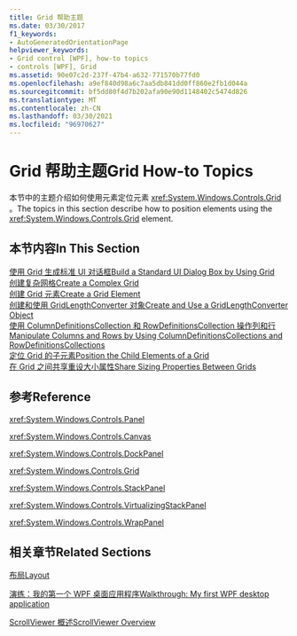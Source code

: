 ```yaml
---
title: Grid 帮助主题
ms.date: 03/30/2017
f1_keywords:
- AutoGeneratedOrientationPage
helpviewer_keywords:
- Grid control [WPF], how-to topics
- controls [WPF], Grid
ms.assetid: 90e07c2d-237f-47b4-a632-771570b77fd0
ms.openlocfilehash: a9ef840d98a6c7aa5db841dd0ff860e2fb1d044a
ms.sourcegitcommit: bf5dd80f4d7b202afa90e90d1148402c5474d826
ms.translationtype: MT
ms.contentlocale: zh-CN
ms.lasthandoff: 03/30/2021
ms.locfileid: "96970627"
---
```

# <a name="grid-how-to-topics"></a><span data-ttu-id="92a17-102">Grid 帮助主题</span><span class="sxs-lookup"><span data-stu-id="92a17-102">Grid How-to Topics</span></span>
<span data-ttu-id="92a17-103">本节中的主题介绍如何使用元素定位元素 <xref:System.Windows.Controls.Grid> 。</span><span class="sxs-lookup"><span data-stu-id="92a17-103">The topics in this section describe how to position elements using the <xref:System.Windows.Controls.Grid> element.</span></span>  
  
## <a name="in-this-section"></a><span data-ttu-id="92a17-104">本节内容</span><span class="sxs-lookup"><span data-stu-id="92a17-104">In This Section</span></span>  
 [<span data-ttu-id="92a17-105">使用 Grid 生成标准 UI 对话框</span><span class="sxs-lookup"><span data-stu-id="92a17-105">Build a Standard UI Dialog Box by Using Grid</span></span>](how-to-build-a-standard-ui-dialog-box-by-using-grid.md)  
 [<span data-ttu-id="92a17-106">创建复杂网格</span><span class="sxs-lookup"><span data-stu-id="92a17-106">Create a Complex Grid</span></span>](how-to-create-a-complex-grid.md)  
 [<span data-ttu-id="92a17-107">创建 Grid 元素</span><span class="sxs-lookup"><span data-stu-id="92a17-107">Create a Grid Element</span></span>](how-to-create-a-grid-element.md)  
 [<span data-ttu-id="92a17-108">创建和使用 GridLengthConverter 对象</span><span class="sxs-lookup"><span data-stu-id="92a17-108">Create and Use a GridLengthConverter Object</span></span>](how-to-create-and-use-a-gridlengthconverter-object.md)  
 [<span data-ttu-id="92a17-109">使用 ColumnDefinitionsCollection 和 RowDefinitionsCollection 操作列和行</span><span class="sxs-lookup"><span data-stu-id="92a17-109">Manipulate Columns and Rows by Using ColumnDefinitionsCollections and RowDefinitionsCollections</span></span>](manipulate-columns-and-rows-by-using-columndefinitionscollections.md)  
 [<span data-ttu-id="92a17-110">定位 Grid 的子元素</span><span class="sxs-lookup"><span data-stu-id="92a17-110">Position the Child Elements of a Grid</span></span>](how-to-position-the-child-elements-of-a-grid.md)  
 [<span data-ttu-id="92a17-111">在 Grid 之间共享重设大小属性</span><span class="sxs-lookup"><span data-stu-id="92a17-111">Share Sizing Properties Between Grids</span></span>](how-to-share-sizing-properties-between-grids.md)  
  
## <a name="reference"></a><span data-ttu-id="92a17-112">参考</span><span class="sxs-lookup"><span data-stu-id="92a17-112">Reference</span></span>  
 <xref:System.Windows.Controls.Panel>  
  
 <xref:System.Windows.Controls.Canvas>  
  
 <xref:System.Windows.Controls.DockPanel>  
  
 <xref:System.Windows.Controls.Grid>  
  
 <xref:System.Windows.Controls.StackPanel>  
  
 <xref:System.Windows.Controls.VirtualizingStackPanel>  
  
 <xref:System.Windows.Controls.WrapPanel>  
  
## <a name="related-sections"></a><span data-ttu-id="92a17-113">相关章节</span><span class="sxs-lookup"><span data-stu-id="92a17-113">Related Sections</span></span>  
 [<span data-ttu-id="92a17-114">布局</span><span class="sxs-lookup"><span data-stu-id="92a17-114">Layout</span></span>](../advanced/layout.md)  
  
 [<span data-ttu-id="92a17-115">演练：我的第一个 WPF 桌面应用程序</span><span class="sxs-lookup"><span data-stu-id="92a17-115">Walkthrough: My first WPF desktop application</span></span>](../getting-started/walkthrough-my-first-wpf-desktop-application.md)  
  
 [<span data-ttu-id="92a17-116">ScrollViewer 概述</span><span class="sxs-lookup"><span data-stu-id="92a17-116">ScrollViewer Overview</span></span>](scrollviewer-overview.md)
